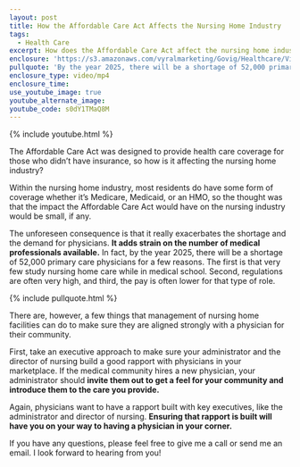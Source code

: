 ```yaml
---
layout: post
title: How the Affordable Care Act Affects the Nursing Home Industry
tags:
  - Health Care
excerpt: How does the Affordable Care Act affect the nursing home industry? I’ll answer that for you today.
enclosure: 'https://s3.amazonaws.com/vyralmarketing/Govig/Healthcare/Videos/2017/How+the+Affordable+Care+Act+Affects+the+Nursing+Home+Industry.mp4'
pullquote: 'By the year 2025, there will be a shortage of 52,000 primary care physicians.'
enclosure_type: video/mp4
enclosure_time:
use_youtube_image: true
youtube_alternate_image:
youtube_code: s0dY1TMaQ8M
---
```



{% include youtube.html %}

The Affordable Care Act was designed to provide health care coverage for those who didn’t have insurance, so how is it affecting the nursing home industry?

Within the nursing home industry, most residents do have some form of coverage whether it’s Medicare, Medicaid, or an HMO, so the thought was that the impact the Affordable Care Act would have on the nursing industry would be small, if any.&nbsp;

The unforeseen consequence is that it really exacerbates the shortage and the demand for physicians. **It adds strain on the number of medical professionals available.** In fact, by the year 2025, there will be a shortage of 52,000 primary care physicians for a few reasons. The first is that very few study nursing home care while in medical school. Second, regulations are often very high, and third, the pay is often lower for that type of role.&nbsp;

{% include pullquote.html %}

There are, however, a few things that management of nursing home facilities can do to make sure they are aligned strongly with a physician for their community.&nbsp;

First, take an executive approach to make sure your administrator and the director of nursing build a good rapport with physicians in your marketplace. If the medical community hires a new physician, your administrator should **invite them out to get a feel for your community and introduce them to the care you provide.&nbsp;**

Again, physicians want to have a rapport built with key executives, like the administrator and director of nursing. **Ensuring that rapport is built will have you on your way to having a physician in your corner.**&nbsp;

If you have any questions, please feel free to give me a call or send me an email. I look forward to hearing from you!